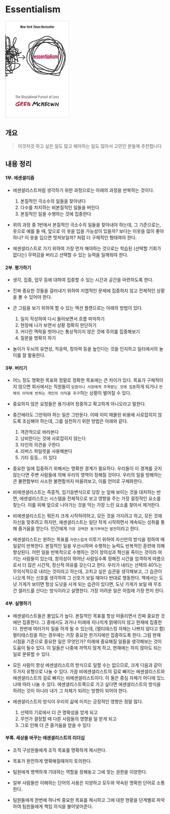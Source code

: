 # Essentialism

<img src="./images/essentialism.jpeg" alt="drawing" width="200"/>


## 개요
> 이것저것 하고 싶은 일도 많고 해야하는 일도 많아서 고민인 분들께 추천합니다 


## 내용 정리
#### 1부. 에센셜리즘
- 에센셜리스트처럼 생각하기 위한 과정으로는 아래의 과정을 반복하는 것이다.
  1. 본질적인 극소수의 일들을 찾아낸다
  2. 다수를 차지하는 비본질적인 일들을 버린다 
  3. 본질적인 일을 수행하는 것에 집중한다
  
- 위의 과정 중 1번에서 본질적인 극소수의 일들을 찾아내야 하는데, 그 기준으로는, 옷으로 예를 들 때, 앞으로 이 옷을 입을 가능성이 있을까? 보다는 이옷을 많이 좋아하나? 이 옷을 입으면 멋져보일까? 처럼 더 구체적인 형태여야 한다.

- 에센셜리스트로 가기 위하여 가장 먼저 해야하는 것으로는 학습된 (선택할 기회가 없다는) 무력감을 버리고 선택할 수 있는 능력을 일깨워야 한다.



#### 2부. 평가하기

- 생각, 집중, 업무 등에 대하여 집중할 수 있는 시간과 공간을 마련하도록 한다.

- 진짜 중요한 것들을 걸러내기 위하여 지엽적인 문제에 집중하지 않고 전체적인 상황을 볼 수 있어야 한다.

- 큰 그림을 보기 위하여 할 수 있는 액션 플랜으로는 아래의 방법이 있다.
  1. 일지 작성하여 다시 돌아보면서 흐름 파악하기
  2. 현장에 나가 보면서 상황 정확히 판단하기
  3. 커다란 맥락을 벗어나는 통상적이지 않은 것에 주의를 집중해보기
  4. 질문을 명확히 하기

- 놀이가 두뇌의 유연성, 적응력, 창의력 등을 높인다는 것을 인지하고 일터에서의 놀이를 잘 활용한다.



#### 3부. 버리기

- 어느 정도 명확한 목표와 정말로 정확한 목표에는 큰 차이가 있다. 목표가 구체적이지 않으면 회사에서는 직원들이 `임원이나 사장에게 주목받는 것에 집중`하게 되거나 `전체의 이익에 반하는 개인의 이익을 추구`하는 상황이 벌어질 수 있다.

- 중요하지 않은 요청들은 용기내어 정중하고 확고하게 아니오라고 말한다. 

- 중간에라도 그만둬야 하는 일은 그만둔다. 이때 이미 매몰된 비용에 사로잡히지 않도록 조심해야 하는데, 그를 실천하기 위한 방법은 아래와 같다.
  1. 객관적으로 바라본다
  2. 낭비한다는 것에 사로잡히지 않는다
  3. 타인의 의견을 구한다
  4. 리버스 파일럿을 사용해본다
  4. 기타 등등... 이 있다

- 중요한 일에 집중하기 위해서는 명확한 경계가 필요하다. 우리들이 이 경계를 긋지 않는다면 주변 사람들에 의해 우리의 영역이 정해질 것이다. 우리의 일을 방해하는 큰 불편함부터 사소한 불편함까지 떠올려보고, 이를 언어로 구체화한다.

- 비에센셜리스트는 즉흥적, 임기응변식으로 당장 눈 앞에 보이는 것을 대처하는 반면, 에센셜리스트는 시스템을 전체적으로 보고 영향을 주는 가장 결정적인 요소를 찾는다. 이를 위해 앞으로 나아가는 것을 막는 가장 느린 요소를 찾아서 제거한다.

- 비에센셜리스트는 뭐든지 크게 시작하려하고, 모든 것을 가지려고 하고, 모든 것에 자신을 맞추려고 하지만, 에센셜리스트는 일단 작게 시작하면서 계속되는 성취를 통해 즐거움을 얻는다. 인간에게 `가장 강력한 동기부여`는 `발전`이라고 한다.

- 에센셜리스트는 원하는 목표를 `자연스럽게` 이루기 위하여 자신만의 방식을 정하여 매일같이 반복한다. 본질적인 일을 우선시하며 수행하는 능력도 반복적인 훈련에 의해 향상된다. 어떤 일을 반복적으로 수행하는 것이 창의성과 혁신을 죽이는 것이라 여기는 사람들이 있는데, 창의성이 뛰어난 사람일수록 정해진 시간을 엄격하게 따름으로서 더 많은 시간적, 정신적 여유를 갖는다고 한다. 우리가 내리는 선택의 40%는 무의식적으로 내리는 것이라고 하는데, 고치고 싶은 습관을 생각해보고, 그 습관이 나오게 하는 신호를 생각하여 그 신호가 보일 때마다 반대로 행동한다. 책에서는 도넛 가게가 보이면 항상 도넛을 사게 되는 습관이 있다면, 도넛 가게가 보일 때 무조건 샐러드를 산다는 방식이라고 설명한다. 가장 어려운 일은 아침에 가장 먼저 한다.



#### 4부. 실행하기
- 에센셜리스트들은 몰입도가 높다. 본질적인 목표를 항상 떠올리면서 진짜 중요한 것에만 집중한다. 그 중에서도 과거나 미래에 지나치게 얽매이지 않고 현재에 집중한다. 한번에 여러가지 일을 하게 될 수 있는데, (멀티태스킹 자체는 나쁘지 않다고 함) 멀티태스킹을 하는 경우에는 가장 중요한 한가지에만 집중하도록 한다. 그럼 현재 시점을 기준으로 중요한 일은 무엇인가? 미래에 중요해질 일들을 생각해보는 것이 도움이 될수 있다. 이 일들은 나중에 까먹지 않게 하고, 현재에는 하지 않아도 되는 일로 분류할 수 있다.

- 모든 사람이 항상 에센셜리스트의 방식으로 일할 수는 없으므로, 크게 다음과 같이 두가지 유형으로 나눌 수 있다. 가끔 비에센셜리스트의 길로 빠지는 에센셜리스트와 에센셜리스트의 길로 빠지는 비에센셜리스트이다. 이 둘은 중심 자체가 어디에 있느냐에 따라 나눌 수 있다. 에센셜리스트쪽으로 가고 싶다면 에센셜리스트의 방식을 하려는 것이 아니라 내가 그 자체가 되려는 방향이 되어야 한다.

- 에센셜리스트의 방식이 우리의 삶에 미치는 긍정적인 영향은 정말 많다. 
  1. 선택의 기로에서 더 큰 명확성을 얻게 되고
  2. 무언가 결정할 때 다른 사람들의 영향을 덜 받게 되고
  3. 그로 인해 더 큰 즐거움을 얻을 수 있다



#### 부록. 세상을 바꾸는 에센셜리스트의 리더십

- 조직 구성원들에게 조직 목표를 명확하게 제시한다. 

- 목표가 완전하게 명확해질때까지 토의한다. 

- 팀원에게 명백하게 기대하는 역할을 정해놓고 그에 맞는 권한을 이양한다. 

- 일부 사람들만 이해하는 단어의 사용은 지양하고 모두와 약속된 명확한 단어로 소통한다. 

- 팀원들에게 한번에 하나씩 중요한 목표를 제시하고 그에 대한 현황을 단계별로 파악하여 팀원들에게 책임 의식을 불어넣어준다.


